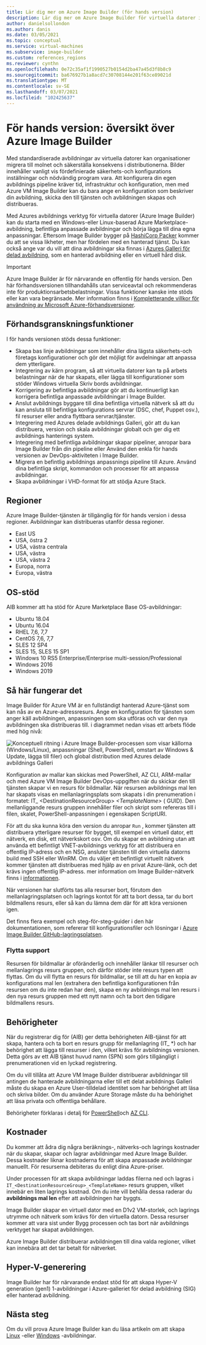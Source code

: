 ```yaml
---
title: Lär dig mer om Azure Image Builder (för hands version)
description: Lär dig mer om Azure Image Builder för virtuella datorer i Azure.
author: danielsollondon
ms.author: danis
ms.date: 03/05/2021
ms.topic: conceptual
ms.service: virtual-machines
ms.subservice: image-builder
ms.custom: references_regions
ms.reviewer: cynthn
ms.openlocfilehash: 0e72c35af1f1990527b0154d2ba47a45d3f8b8c9
ms.sourcegitcommit: ba676927b1a8acd7c30708144e201f63ce89021d
ms.translationtype: MT
ms.contentlocale: sv-SE
ms.lasthandoff: 03/07/2021
ms.locfileid: "102425637"
---
```

# <a name="preview-azure-image-builder-overview"></a>För hands version: översikt över Azure Image Builder

Med standardiserade avbildningar av virtuella datorer kan organisationer migrera till molnet och säkerställa konsekvens i distributionerna. Bilder innehåller vanligt vis fördefinierade säkerhets-och konfigurations inställningar och nödvändig program vara. Att konfigurera din egen avbildnings pipeline kräver tid, infrastruktur och konfiguration, men med Azure VM Image Builder kan du bara ange en konfiguration som beskriver din avbildning, skicka den till tjänsten och avbildningen skapas och distribueras.
 
Med Azures avbildnings verktyg för virtuella datorer (Azure Image Builder) kan du starta med en Windows-eller Linux-baserad Azure Marketplace-avbildning, befintliga anpassade avbildningar och börja lägga till dina egna anpassningar. Eftersom Image Builder bygger på [HashiCorp Packer](https://packer.io/) kommer du att se vissa likheter, men har fördelen med en hanterad tjänst. Du kan också ange var du vill att dina avbildningar ska finnas i [Azures Galleri för delad avbildning](shared-image-galleries.md), som en hanterad avbildning eller en virtuell hård disk.

> [!IMPORTANT]
> Azure Image Builder är för närvarande en offentlig för hands version.
> Den här förhandsversionen tillhandahålls utan serviceavtal och rekommenderas inte för produktionsarbetsbelastningar. Vissa funktioner kanske inte stöds eller kan vara begränsade. Mer information finns i [Kompletterande villkor för användning av Microsoft Azure-förhandsversioner](https://azure.microsoft.com/support/legal/preview-supplemental-terms/).

## <a name="preview-features"></a>Förhandsgranskningsfunktioner

I för hands versionen stöds dessa funktioner:

- Skapa bas linje avbildningar som innehåller dina lägsta säkerhets-och företags konfigurationer och gör det möjligt för avdelningar att anpassa dem ytterligare.
- Integrering av kärn program, så att virtuella datorer kan ta på arbets belastningar när de har skapats, eller lägga till konfigurationer som stöder Windows virtuella Skriv bords avbildningar.
- Korrigering av befintliga avbildningar gör att du kontinuerligt kan korrigera befintliga anpassade avbildningar i Image Builder.
- Anslut avbildnings byggare till dina befintliga virtuella nätverk så att du kan ansluta till befintliga konfigurations servrar (DSC, chef, Puppet osv.), fil resurser eller andra flyttbara servrar/tjänster.
- Integrering med Azures delade avbildnings Galleri, gör att du kan distribuera, version och skala avbildningar globalt och ger dig ett avbildnings hanterings system.
- Integrering med befintliga avbildningar skapar pipeliner, anropar bara Image Builder från din pipeline eller Använd den enkla för hands versionen av DevOps-aktiviteten i Image Builder.
- Migrera en befintlig avbildnings anpassnings pipeline till Azure. Använd dina befintliga skript, kommandon och processer för att anpassa avbildningar.
- Skapa avbildningar i VHD-format för att stödja Azure Stack.
 

## <a name="regions"></a>Regioner
Azure Image Builder-tjänsten är tillgänglig för för hands version i dessa regioner. Avbildningar kan distribueras utanför dessa regioner.
- East US
- USA, östra 2
- USA, västra centrala
- USA, västra
- USA, västra 2
- Europa, norra
- Europa, västra

## <a name="os-support"></a>OS-stöd
AIB kommer att ha stöd för Azure Marketplace Base OS-avbildningar:
- Ubuntu 18.04
- Ubuntu 16.04
- RHEL 7,6, 7,7
- CentOS 7,6, 7,7
- SLES 12 SP4
- SLES 15, SLES 15 SP1
- Windows 10 RS5 Enterprise/Enterprise multi-session/Professional
- Windows 2016
- Windows 2019

## <a name="how-it-works"></a>Så här fungerar det

Image Builder för Azure VM är en fullständigt hanterad Azure-tjänst som kan nås av en Azure-adressresurs. Ange en konfiguration för tjänsten som anger käll avbildningen, anpassningen som ska utföras och var den nya avbildningen ska distribueras till. i diagrammet nedan visas ett arbets flöde med hög nivå:

![Konceptuell ritning i Azure Image Builder-processen som visar källorna (Windows/Linux), anpassningar (Shell, PowerShell, omstart av Windows & Update, lägga till filer) och global distribution med Azures delade avbildnings Galleri](./media/image-builder-overview/image-builder-flow.png)

Konfiguration av mallar kan skickas med PowerShell, AZ CLI, ARM-mallar och med Azure VM Image Builder DevOps-uppgiften när du skickar den till tjänsten skapar vi en resurs för bildmallar. När resursen avbildnings mal len har skapats visas en mellanlagringsplats som skapats i din prenumeration i formatet: IT_ \<DestinationResourceGroup> _\<TemplateName>_ \( GUID). Den mellanliggande resurs gruppen innehåller filer och skript som refereras till i filen, skalet, PowerShell-anpassningen i egenskapen ScriptURI.

För att du ska kunna köra den version du anropar `Run` , kommer tjänsten att distribuera ytterligare resurser för bygget, till exempel en virtuell dator, ett nätverk, en disk, ett nätverkskort osv. Om du skapar en avbildning utan att använda ett befintligt VNET-avbildnings verktyg för att distribuera en offentlig IP-adress och en NSG, ansluter tjänsten till den virtuella datorns build med SSH eller WinRM. Om du väljer ett befintligt virtuellt nätverk kommer tjänsten att distribueras med hjälp av en privat Azure-länk, och det krävs ingen offentlig IP-adress. mer information om Image Builder-nätverk finns i [informationen](https://docs.microsoft.com/azure/virtual-machines/linux/image-builder-networking).

När versionen har slutförts tas alla resurser bort, förutom den mellanlagringsplatsen och lagrings kontot för att ta bort dessa, tar du bort bildmallens resurs, eller så kan du lämna dem där för att köra versionen igen.

Det finns flera exempel och steg-för-steg-guider i den här dokumentationen, som refererar till konfigurationsfiler och lösningar i [Azure Image Builder GitHub-lagringsplatsen](https://github.com/azure/azvmimagebuilder).

### <a name="move-support"></a>Flytta support
Resursen för bildmallar är oföränderlig och innehåller länkar till resurser och mellanlagrings resurs gruppen, och därför stöder inte resurs typen att flyttas. Om du vill flytta en resurs för bildmallar, se till att du har en kopia av konfigurations mal len (extrahera den befintliga konfigurationen från resursen om du inte redan har den), skapa en ny avbildnings mal len resurs i den nya resurs gruppen med ett nytt namn och ta bort den tidigare bildmallens resurs. 

## <a name="permissions"></a>Behörigheter
När du registrerar dig för (AIB) ger detta behörigheten AIB-tjänst för att skapa, hantera och ta bort en resurs grupp för mellanlagring (IT_ *) och har behörighet att lägga till resurser i den, vilket krävs för avbildnings versionen. Detta görs av ett AIB tjänst huvud namn (SPN) som görs tillgängligt i prenumerationen vid en lyckad registrering.

Om du vill tillåta att Azure VM Image Builder distribuerar avbildningar till antingen de hanterade avbildningarna eller till ett delat avbildnings Galleri måste du skapa en Azure User-tilldelad identitet som har behörighet att läsa och skriva bilder. Om du använder Azure Storage måste du ha behörighet att läsa privata och offentliga behållare.

Behörigheter förklaras i detalj för [PowerShell](https://docs.microsoft.com/azure/virtual-machines/linux/image-builder-permissions-powershell)och [AZ CLI](https://docs.microsoft.com/azure/virtual-machines/linux/image-builder-permissions-cli).

## <a name="costs"></a>Kostnader
Du kommer att ådra dig några beräknings-, nätverks-och lagrings kostnader när du skapar, skapar och lagrar avbildningar med Azure Image Builder. Dessa kostnader liknar kostnaderna för att skapa anpassade avbildningar manuellt. För resurserna debiteras du enligt dina Azure-priser. 

Under processen för att skapa avbildningar laddas filerna ned och lagras i `IT_<DestinationResourceGroup>_<TemplateName>` resurs gruppen, vilket innebär en liten lagrings kostnad. Om du inte vill behålla dessa raderar du **avbildnings mal len** efter att avbildningen har byggts.
 
Image Builder skapar en virtuell dator med en D1v2 VM-storlek, och lagrings utrymme och nätverk som krävs för den virtuella datorn. Dessa resurser kommer att vara sist under Bygg processen och tas bort när avbildnings verktyget har skapat avbildningen. 
 
Azure Image Builder distribuerar avbildningen till dina valda regioner, vilket kan innebära att det tar betalt för nätverket.

## <a name="hyper-v-generation"></a>Hyper-V-generering
Image Builder har för närvarande endast stöd för att skapa Hyper-V generation (gen1) 1-avbildningar i Azure-galleriet för delad avbildning (SIG) eller hanterad avbildning. 
 
## <a name="next-steps"></a>Nästa steg 
 
Om du vill prova Azure Image Builder kan du läsa artikeln om att skapa [Linux](./linux/image-builder.md) -eller [Windows](./windows/image-builder.md) -avbildningar.

